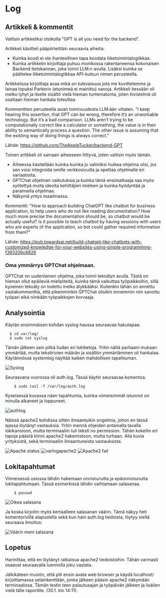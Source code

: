 # Log

## Artikkeli & kommentit

Valitsin artikkeliksi otsikolla "GPT is all you need for the backend". 

Artikkeli käsitteli pääpiirteittäin seuraavia aiheita:

- Kuinka koodi ei ole ihanteellinen tapa koodata liiketoimintalogiikkaa. 
- Kuinka artikkelin kirjoittaja puhuu monikossa rakentaneensa kokonaisen Backend tietokannan, joka toimii LLM:n avulla. Lisäksi kuinka se päättelee liiketoimintalogiikkaa API-kutsun nimen perusteella.

Artikkelissa kirjoittaja avaa mikä on tulevaisuus jota me kuvittelemme ja lainaa lopuksi Parkerin (etunimeä ei mainittu) sanoja. 
Artikkeli itessään oli melko lyhyt ja itselle sisältö vielä hieman tuntematonta, joten tiivistelmä oli osaltaan hieman hankala toteuttaa. 


Kommenttien perusteella asian toimivuudesta LLM:ään viitaten. 
"I keep hearing this assertion, that GPT can be wrong, therefore it’s an unworkable technology. But it’s a bad comparison. LLMs aren’t trying to be computationally correct like a calculator or something, the value is in their ability to semantically process a question. The other issue is assuming that the existing way of doing things is always correct."

Lähde: https://github.com/TheAppleTucker/backend-GPT

Toinen artikkeli oli samaan aiheeseen liittyvä, joten valitsin myös tämän.

- Aiheessa käsitellään kuinka kuinka jo valmiiksi huikea ohjelma olisi, jos sen voisi integroida omille verkkosivuilla ja opettaa ohjelmalle eri variaatioita.
- GPTChat ohjelman vaikutuksia ja kuinka tämä ensimatkaaja saa myös syötettyä muita ideoita kehittäjien mieleen ja kuinka hyödyntää ja parannella ohjelmaa. 
- Näkymä yritys maailmassa. 

Kommentti: 
"How to approach building ChatGPT like chatbot for business application, to help users who do not like reading documentation? How much more precise the documentation should be, so chatbot would be actually useful? Is it possible to teach chatbot by having sessions with users who are experts of the application, so bot could gather required information from them?"

Lähde: https://pub.towardsai.net/build-chatgpt-like-chatbots-with-customized-knowledge-for-your-websites-using-simple-programming-f393206c6626

### Oma ymmärrys GPTChat ohjelmaan. 

GPTChat on uudenlainen ohjelma, joka toimii tekoälyn avulla. Tästä on hieman ollut epäileviä mielipiteitä, kuinka tämä vaikuttaa työpaikkoihin, sillä kyseinen tekoäly on todettu melko älykkääksi. Kuitenkin tähän on annettu vastakommenttia, että pikemminkin GPTChat olisikin ennemmin niin sanottu työpari eikä niinkään työpaikkojen korvaaja. 

## Analysointia

Käytän ensimmäisen kohdan syslog haussa seuraavaa hakutapaa:

      $ cd var/log/
      $ sudo cat syslog
      
Tämän jälkeen sain pitkä liudan eri lokitietoja. Yritin näitä parhaani mukaan ymmärtää, mutta tekstirivien määrän ja sisällön ymmärtäminen oli hankalaa.
Käytännössä systemlog näyttää kaiken mahdollisen tapahtuman.

![Syslog](https://user-images.githubusercontent.com/100162043/215350280-aa289f8a-9448-4b43-a8af-5e6f4748efc0.jpg)


Seuraavana vuorossa oli auth.log. Tässä käytin seuraavaa komentoa.

        $ sudo tail -f /var/log/auth.log
        
Kyseisessä kuvassa näen tapahtumia, kuinka viimeisimmät istunnot on minulla alkaneet ja loppuneet. 

![authlog](https://user-images.githubusercontent.com/100162043/215350427-4b8dbb19-4b02-41bd-9f35-b3dcbacb3cfa.jpg)



Näissä apache2 kohdissa sitten ilmaantuikin ongelmia, johon en tässä ajassa löytänyt vastauksia. Yritin mennä ohjeiden antamalla tavalla lokikansioon, mutta terminaaliin tuli teksti no permission. Tähän kokeilin eri tapoja päästä kiinni apache2 hakemistoon, mutta turhaan. Alla kuvia yrityksistä, sekä terminaaliin ilmaantuneista vastauksista. 

![Apache status](https://user-images.githubusercontent.com/100162043/215350295-7b20fa76-b4de-4879-a174-0931a5069dd1.jpg)
![varlogapache2](https://user-images.githubusercontent.com/100162043/215350454-8fab9771-6fef-4e78-b2b9-00a19c14c6c0.jpg)
![Apache2 fail](https://user-images.githubusercontent.com/100162043/215447693-3f09e122-162e-414b-86c7-2c69cb77e4d4.jpg)


## Lokitapahtumat

Viimeisessä osiossa lähdin hakemaan onnistunutta ja epäonnistunutta lokitapahtumaan. Tässä esimerkissä lähdin vaihtamaan salasanaa. 

        $ passwd
        
![Oikea salasana](https://user-images.githubusercontent.com/100162043/215350381-0a28e5cc-c3db-4e6a-8227-588c0350b1de.jpg)


Ja koska kirjoitin myös kertaalleen salasanan väärin. Tämä näkyy heti komentorivillä alapuolella sekä kun hain auth.log tiedoista, löytyy sieltä seuraava ilmoitus:

![Väärin meni salasana](https://user-images.githubusercontent.com/100162043/215350390-6ef3ee89-d63c-4985-aa07-c447b3042108.jpg)


## Lopetus

Harmittaa, että en löytänyt ratkaisua apache2 tiedoistoihin. Tähän varmasti osaavat seuraavalla luennolla joku vastata. 

Jälkikäteen muistin, että piti ensin avata web browser ja käydä localhost/ kirjoittamassa selainkenttään, jonka jälkeen pääsin apache2 näkymään terminaalissa. Tämän testin teen palautusajan ja työpäivän jälkeen ja lisäilen vielä tälle raportille. (30.1. klo 14:11).

